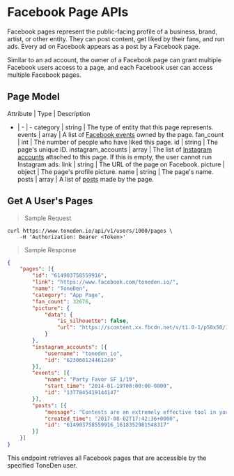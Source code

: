 # Facebook Page APIs

Facebook pages represent the public-facing profile of a business, brand, artist, or other entity. They can post content, get liked by their fans, and run ads. Every ad on Facebook appears as a post by a Facebook page.

Similar to an ad account, the owner of a Facebook page can grant multiple Facebook users access to a page, and each Facebook user can access multiple Facebook pages.

## Page Model

Attribute | Type | Description
- | - | -
category | string | The type of entity that this page represents.
events | array | A list of [Facebook events](https://developers.facebook.com/docs/graph-api/reference/event) owned by the page.
fan_count | int | The number of people who have liked this page.
id | string | The page's unique ID.
instagram_accounts | array | The list of [Instagram accounts](https://developers.facebook.com/docs/graph-api/reference/instagram-user/) attached to this page. If this is empty, the user cannot run Instagram ads.
link | string | The URL of the page on Facebook.
picture | object | The page's profile picture.
name | string | The page's name.
posts | array | A list of [posts](https://developers.facebook.com/docs/graph-api/reference/post/) made by the page.

## Get A User's Pages

> Sample Request

```shell
curl https://www.toneden.io/api/v1/users/1000/pages \
    -H 'Authorization: Bearer <Token>'
```

> Sample Response

```json
{
	"pages": [{
		"id": "614903758559916",
		"link": "https://www.facebook.com/toneden.io/",
		"name": "ToneDen",
		"category": "App Page",
		"fan_count": 32676,
		"picture": {
			"data": {
				"is_silhouette": false,
				"url": "https://scontent.xx.fbcdn.net/v/t1.0-1/p50x50/15873468_1398448583538759_3413325947102951099_n.png?oh=899cafda512fd037048bdf740c654039&oe=59EBEC77"
			}
		},
		"instagram_accounts": [{
			"username": "toneden_io",
			"id": "623060124461249"
		}],
		"events": [{
			"name": "Party Favor SF 1/19",
			"start_time": "2014-01-19T00:00:00-0800",
			"id": "1377845419144147"
		}],
		"posts": [{
			"message": "Contests are an extremely effective tool in your social marketing strategy. 🏆\n\nOur latest case study breaks down how NGHTMRE uses giveaways to capture data on his audience. 👇",
			"created_time": "2017-08-02T17:42:36+0000",
			"id": "614903758559916_1618352981548317"
		}]
	}]
}
```

This endpoint retrieves all Facebook pages that are accessible by the specified ToneDen user.
